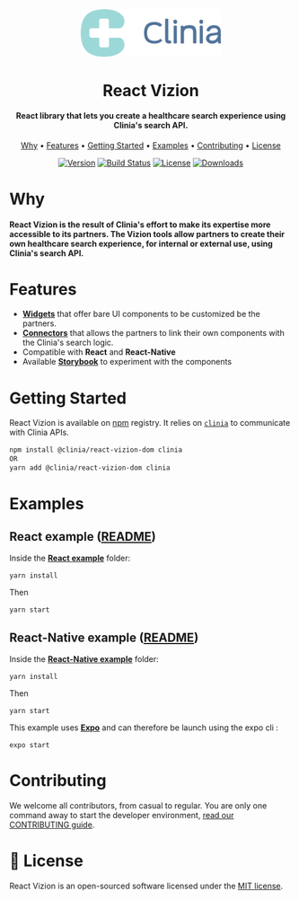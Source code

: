 <div align="center">
  <img src=".github/clinia-logo.svg" width="250">
  <h1>React Vizion</h1>
  <h4>React library that lets you create a healthcare search experience using Clinia's search API.</h4>
  <p>
    <a href="#why">Why</a> •
    <a href="#features">Features</a> •
    <a href="#getting-started">Getting Started</a> •
    <a href="#examples">Examples</a> •
    <a href="#contributing">Contributing</a> •
    <a href="#-license">License</a>
  </p>
</div>

<div align="center">

[![Version][version-svg]][package-url] [![Build Status][ci-svg]][ci-url] [![License][license-image]][license-url] [![Downloads][downloads-image]][downloads-url]

</div>

# Why

#### React Vizion is the result of Clinia's effort to make its expertise more accessible to its partners. The Vizion tools allow partners to create their own healthcare search experience, for internal or external use, using Clinia's search API.

# Features

- **[Widgets](./doc/widgets/README.md)** that offer bare UI components to be customized be the partners.
- **[Connectors](./doc/connectors/README.md)** that allows the partners to link their own components with the Clinia's search logic.
- Compatible with **React** and **React-Native**
- Available **[Storybook](https://storybook.js.org)** to experiment with the components

# Getting Started

React Vizion is available on [npm](https://www.npmjs.com/get-npm) registry. It relies on [`clinia`](https://github.com/clinia/clinia-client-javascript) to communicate with Clinia APIs.

```
npm install @clinia/react-vizion-dom clinia
OR
yarn add @clinia/react-vizion-dom clinia
```

# Examples

## React example ([README](./examples/react-router))

Inside the **[React example](./examples/react-router)** folder:

```
yarn install
```

Then

```
yarn start
```

## React-Native example ([README](./examples/react-native))

Inside the **[React-Native example](./examples/react-native)** folder:

```
yarn install
```

Then

```
yarn start
```

This example uses **[Expo](https://github.com/expo/expo)** and can therefore be launch using the expo cli :

```
expo start
```

# Contributing

We welcome all contributors, from casual to regular. You are only one command away to start the developer environment, [read our CONTRIBUTING guide](CONTRIBUTING.md).

# 📄 License

React Vizion is an open-sourced software licensed under the [MIT license](LICENSE).

<!-- Links -->

[ci-svg]: https://circleci.com/gh/clinia/react-vizion.svg?style=svg
[ci-url]: https://circleci.com/gh/clinia/react-vizion
[license-image]: http://img.shields.io/badge/license-MIT-green.svg?style=flat-square
[license-url]: LICENSE
[downloads-image]: https://img.shields.io/npm/dm/react-vizion.svg?style=flat-square
[downloads-url]: http://npm-stat.com/charts.html?package=react-vizion
[version-svg]: https://img.shields.io/npm/v/react-vizion.svg?style=flat-square
[package-url]: https://yarnpkg.com/en/package/react-vizion
